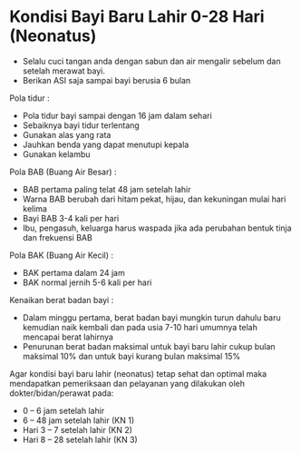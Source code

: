 # Kondisi Bayi Baru Lahir 0-28 Hari (Neonatus)

- Selalu cuci tangan anda dengan sabun dan air mengalir sebelum dan setelah merawat bayi.
- Berikan ASI saja sampai bayi berusia 6 bulan

Pola tidur :
- Pola tidur bayi sampai dengan 16 jam dalam sehari
- Sebaiknya bayi tidur terlentang
- Gunakan alas yang rata
- Jauhkan benda yang dapat menutupi kepala
- Gunakan kelambu

Pola BAB (Buang Air Besar) : 
- BAB pertama paling telat 48 jam setelah lahir
- Warna BAB berubah dari hitam pekat, hijau, dan kekuningan mulai hari kelima
- Bayi BAB 3-4 kali per hari
- Ibu, pengasuh, keluarga harus waspada jika ada perubahan bentuk tinja dan frekuensi BAB

Pola BAK (Buang Air Kecil) : 
- BAK pertama dalam 24 jam
- BAK normal jernih 5-6 kali per hari

Kenaikan berat badan bayi :
- Dalam minggu pertama, berat badan bayi mungkin turun dahulu baru kemudian naik kembali dan pada usia 7-10 hari umumnya telah mencapai berat lahirnya
- Penurunan berat badan maksimal untuk bayi baru lahir cukup bulan maksimal 10% dan untuk bayi kurang bulan maksimal 15%

Agar kondisi bayi baru lahir (neonatus) tetap sehat dan optimal maka mendapatkan pemeriksaan dan pelayanan yang dilakukan oleh dokter/bidan/perawat pada: 
- 0 – 6 jam setelah lahir
- 6 – 48 jam setelah lahir (KN 1)
- Hari 3 – 7 setelah lahir (KN 2)
- Hari 8 – 28 setelah lahir (KN 3)
